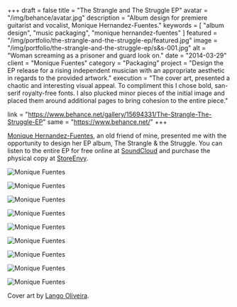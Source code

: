 +++
draft = false
title = "The Strangle and The Struggle EP"
avatar = "/img/behance/avatar.jpg"
description = "Album design for premiere guitarist and vocalist, Monique Hernandez-Fuentes."
keywords = [ "album design", "music packaging", "monique hernandez-fuentes" ]
featured = "/img/portfolio/the-strangle-and-the-struggle-ep/featured.jpg"
image = "/img/portfolio/the-strangle-and-the-struggle-ep/s&s-001.jpg"
alt = "Woman screaming as a prisoner and guard look on."
date = "2014-03-29"
client = "Monique Fuentes"
category = "Packaging"
project = "Design the EP release for a rising independent musician with an appropriate aesthetic in regards to the provided artwork."
execution = "The cover art, presented a chaotic and interesting visual appeal. To compliment this I chose bold, san-serif royalty-free fonts. I also plucked minor pieces of the initial image and placed them around additional pages to bring cohesion to the entire piece."

link = "https://www.behance.net/gallery/15694331/The-Strangle-The-Struggle-EP"
same = "https://www.behance.net/"
+++

[Monique Hernandez-Fuentes](http://moniquehernandezfuentes.com/), an old friend of mine, presented me with the opportunity to design her EP album, The Strangle & the Struggle. You can listen to the entire EP for free online at [SoundCloud](https://soundcloud.com/mosahefu) and purchase the physical copy at [StoreEnvy](http://mosahefu.storenvy.com/).

![Monique Fuentes](/img/portfolio/the-strangle-and-the-struggle-ep/s&s-002.jpg)

![Monique Fuentes](/img/portfolio/the-strangle-and-the-struggle-ep/s&s-003.jpg)

![Monique Fuentes](/img/portfolio/the-strangle-and-the-struggle-ep/s&s-004.jpg)

![Monique Fuentes](/img/portfolio/the-strangle-and-the-struggle-ep/s&s-005.jpg)

![Monique Fuentes](/img/portfolio/the-strangle-and-the-struggle-ep/s&s-006.jpg)

![Monique Fuentes](/img/portfolio/the-strangle-and-the-struggle-ep/s&s-007.jpg)

![Monique Fuentes](/img/portfolio/the-strangle-and-the-struggle-ep/s&s-008.jpg)

![Monique Fuentes](/img/portfolio/the-strangle-and-the-struggle-ep/s&s-009.jpg)

![Monique Fuentes](/img/portfolio/the-strangle-and-the-struggle-ep/s&s-010.jpg)

Cover art  by [Lango Oliveira](http://theskullandsword.com/).
